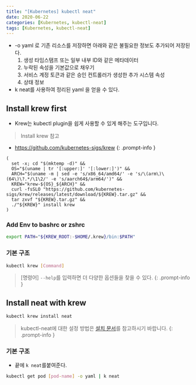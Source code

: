 ```yaml
---
title: "[Kubernetes] kubectl neat"
date: 2020-06-22
categories: [Kubernetes, kubectl-neat]
tags: [Kubernetes, kubectl-neat]
---
```


- -o yaml 로 기존 리소스를 저장하면 아래와 같은 불필요한 정보도 추가되어 저장된다.
    1. 생성 타임스탬프 또는 일부 내부 ID와 같은 메타데이터
    2. 누락된 속성을 기본값으로 채우기
    3. 서비스 계정 토큰과 같은 승인 컨트롤러가 생성한 추가 시스템 속성
    4. 상태 정보
- k neat를 사용하여 정리된 yaml 을 얻을 수 있다.

## Install krew first

- Krew는 kubectl plugin을 쉽게 사용할 수 있게 해주는 도구입니다.

> Install krew 참고
- <https://github.com/kubernetes-sigs/krew>
{: .prompt-info }

```
(
  set -x; cd "$(mktemp -d)" &&
  OS="$(uname | tr '[:upper:]' '[:lower:]')" &&
  ARCH="$(uname -m | sed -e 's/x86_64/amd64/' -e 's/\(arm\)\(64\)\?.*/\1\2/' -e 's/aarch64$/arm64/')" &&
  KREW="krew-${OS}_${ARCH}" &&
  curl -fsSLO "https://github.com/kubernetes-sigs/krew/releases/latest/download/${KREW}.tar.gz" &&
  tar zxvf "${KREW}.tar.gz" &&
  ./"${KREW}" install krew
)
```

### Add Env to bashrc or zshrc

```bash
export PATH="${KREW_ROOT:-$HOME/.krew}/bin:$PATH"
```

### 기본 구조

```bash
kubectl krew [Command]
```

> [명령어] `--help`를 입력하면 더 다양한 옵션들을 찾을 수 있다.
{: .prompt-info }

## Install neat with krew

```bash
kubectl krew install neat
```

> kubectl-neat에 대한 설정 방법은 [설치 문서](https://github.com/itaysk/kubectl-neat)를 참고하시기 바랍니다.
{: .prompt-info }

### 기본 구조
- 끝에 `k neat`를붙여준다.

```bash
kubectl get pod [pod-name] -o yaml | k neat
```

